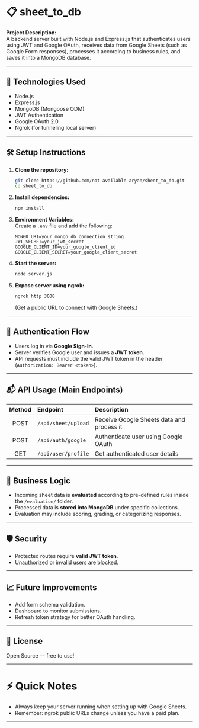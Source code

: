 # 📋 sheet_to_db

**Project Description:**  
A backend server built with Node.js and Express.js that authenticates users using JWT and Google OAuth, receives data from Google Sheets (such as Google Form responses), processes it according to business rules, and saves it into a MongoDB database.

---

## 🚀 Technologies Used
- Node.js
- Express.js
- MongoDB (Mongoose ODM)
- JWT Authentication
- Google OAuth 2.0
- Ngrok (for tunneling local server)

---

## 🛠️ Setup Instructions

1. **Clone the repository:**
   ```bash
   git clone https://github.com/not-available-aryan/sheet_to_db.git
   cd sheet_to_db
   ```

2. **Install dependencies:**
   ```bash
   npm install
   ```

3. **Environment Variables:**  
   Create a `.env` file and add the following:
   ```
   MONGO_URI=your_mongo_db_connection_string
   JWT_SECRET=your_jwt_secret
   GOOGLE_CLIENT_ID=your_google_client_id
   GOOGLE_CLIENT_SECRET=your_google_client_secret
   ```
   
4. **Start the server:**
   ```bash
   node server.js
   ```

5. **Expose server using ngrok:**
   ```bash
   ngrok http 3000
   ```
   (Get a public URL to connect with Google Sheets.)

---

## 🔐 Authentication Flow
- Users log in via **Google Sign-In**.
- Server verifies Google user and issues a **JWT token**.
- API requests must include the valid JWT token in the header (`Authorization: Bearer <token>`).

---

## 📬 API Usage (Main Endpoints)

| Method | Endpoint         | Description                             |
|:------:|:----------------- |:--------------------------------------- |
| POST   | `/api/sheet/upload` | Receive Google Sheets data and process it |
| POST   | `/api/auth/google` | Authenticate user using Google OAuth |
| GET    | `/api/user/profile` | Get authenticated user details |

---

## 🧠 Business Logic
- Incoming sheet data is **evaluated** according to pre-defined rules inside the `/evaluation/` folder.
- Processed data is **stored into MongoDB** under specific collections.
- Evaluation may include scoring, grading, or categorizing responses.

---

## 🛡️ Security
- Protected routes require **valid JWT token**.
- Unauthorized or invalid users are blocked.

---

## 📈 Future Improvements
- Add form schema validation.
- Dashboard to monitor submissions.
- Refresh token strategy for better OAuth handling.

---

## 📄 License
Open Source — free to use!

---

# ⚡ Quick Notes
- Always keep your server running when setting up with Google Sheets.
- Remember: ngrok public URLs change unless you have a paid plan.

---

